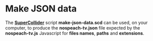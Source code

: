# Make JSON data



The **[SuperCollider](https://supercollider.github.io)** script **make-json-data.scd** can be used, on your computer, to produce the **nospeach-tv.json** file expected by the **nospeach-tv.js** Javascript for **files names**, **paths** and **extensions**.
 
